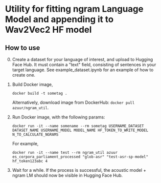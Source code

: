 # Utility for fitting ngram Language Model and appending it to Wav2Vec2 HF model

## How to use

0. Create a dataset for your language of interest, and upload to Hugging Face Hub. It must contain a "text" field, consisting of sentences in your target language. See example_dataset.ipynb for an example of how to create one.

1. Build Docker image,

   ```{console}
   docker build -t sometag .
   ```

   Alternatively, download image from DockerHub: `docker pull azuur/ngram_util`.

2. Run Docker image, with the following params:

   ```{console}
   docker run -it --name somename --rm sometag USERNAME_DATASET DATASET_NAME USERNAME_MODEL MODEL_NAME HF_TOKEN_TO_WRITE_MODEL N_TO_CALCULATE_NGRAMS
   ```

   For example,

   ```{console}
   docker run -it --name test --rm ngram_util azuur es_corpora_parliament_processed "glob-asr" "test-asr-sp-model" hf_token123abc 4
   ```

3. Wait for a while. If the process is successful, the acoustic model + ngram LM should now be visible in Hugging Face Hub.
